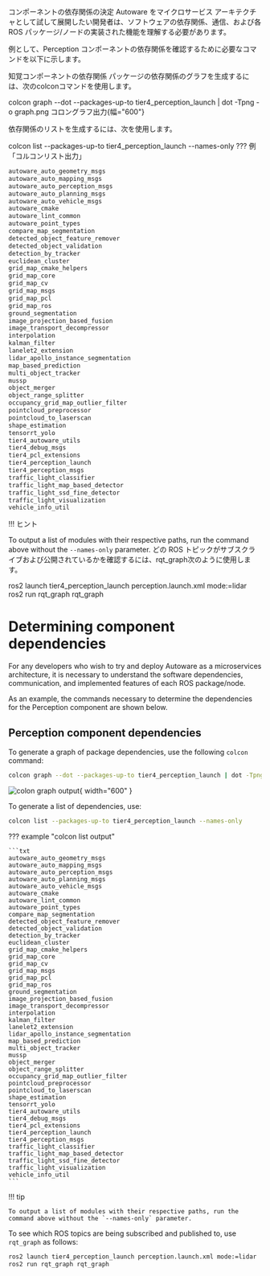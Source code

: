 コンポーネントの依存関係の決定
Autoware をマイクロサービス アーキテクチャとして試して展開したい開発者は、ソフトウェアの依存関係、通信、および各 ROS パッケージ/ノードの実装された機能を理解する必要があります。

例として、Perception コンポーネントの依存関係を確認するために必要なコマンドを以下に示します。

知覚コンポーネントの依存関係
パッケージの依存関係のグラフを生成するには、次のcolconコマンドを使用します。

colcon graph --dot --packages-up-to tier4_perception_launch | dot -Tpng -o graph.png
コロングラフ出力{幅="600"}

依存関係のリストを生成するには、次を使用します。

colcon list --packages-up-to tier4_perception_launch --names-only
??? 例「コルコンリスト出力」

```txt
autoware_auto_geometry_msgs
autoware_auto_mapping_msgs
autoware_auto_perception_msgs
autoware_auto_planning_msgs
autoware_auto_vehicle_msgs
autoware_cmake
autoware_lint_common
autoware_point_types
compare_map_segmentation
detected_object_feature_remover
detected_object_validation
detection_by_tracker
euclidean_cluster
grid_map_cmake_helpers
grid_map_core
grid_map_cv
grid_map_msgs
grid_map_pcl
grid_map_ros
ground_segmentation
image_projection_based_fusion
image_transport_decompressor
interpolation
kalman_filter
lanelet2_extension
lidar_apollo_instance_segmentation
map_based_prediction
multi_object_tracker
mussp
object_merger
object_range_splitter
occupancy_grid_map_outlier_filter
pointcloud_preprocessor
pointcloud_to_laserscan
shape_estimation
tensorrt_yolo
tier4_autoware_utils
tier4_debug_msgs
tier4_pcl_extensions
tier4_perception_launch
tier4_perception_msgs
traffic_light_classifier
traffic_light_map_based_detector
traffic_light_ssd_fine_detector
traffic_light_visualization
vehicle_info_util
```
!!! ヒント

To output a list of modules with their respective paths, run the command above without the `--names-only` parameter.
どの ROS トピックがサブスクライブおよび公開されているかを確認するには、rqt_graph次のように使用します。

ros2 launch tier4_perception_launch perception.launch.xml mode:=lidar
ros2 run rqt_graph rqt_graph
# Determining component dependencies

For any developers who wish to try and deploy Autoware as a microservices architecture, it is necessary to understand the software dependencies, communication, and implemented features of each ROS package/node.

As an example, the commands necessary to determine the dependencies for the Perception component are shown below.

## Perception component dependencies

To generate a graph of package dependencies, use the following `colcon` command:

```bash
colcon graph --dot --packages-up-to tier4_perception_launch | dot -Tpng -o graph.png
```

![colon graph output](images/determining-component-dependencies/perception_stack_dependencies.png){ width="600" }

To generate a list of dependencies, use:

```bash
colcon list --packages-up-to tier4_perception_launch --names-only
```

??? example "colcon list output"

    ```txt
    autoware_auto_geometry_msgs
    autoware_auto_mapping_msgs
    autoware_auto_perception_msgs
    autoware_auto_planning_msgs
    autoware_auto_vehicle_msgs
    autoware_cmake
    autoware_lint_common
    autoware_point_types
    compare_map_segmentation
    detected_object_feature_remover
    detected_object_validation
    detection_by_tracker
    euclidean_cluster
    grid_map_cmake_helpers
    grid_map_core
    grid_map_cv
    grid_map_msgs
    grid_map_pcl
    grid_map_ros
    ground_segmentation
    image_projection_based_fusion
    image_transport_decompressor
    interpolation
    kalman_filter
    lanelet2_extension
    lidar_apollo_instance_segmentation
    map_based_prediction
    multi_object_tracker
    mussp
    object_merger
    object_range_splitter
    occupancy_grid_map_outlier_filter
    pointcloud_preprocessor
    pointcloud_to_laserscan
    shape_estimation
    tensorrt_yolo
    tier4_autoware_utils
    tier4_debug_msgs
    tier4_pcl_extensions
    tier4_perception_launch
    tier4_perception_msgs
    traffic_light_classifier
    traffic_light_map_based_detector
    traffic_light_ssd_fine_detector
    traffic_light_visualization
    vehicle_info_util
    ```

!!! tip

    To output a list of modules with their respective paths, run the command above without the `--names-only` parameter.

To see which ROS topics are being subscribed and published to, use `rqt_graph` as follows:

```bash
ros2 launch tier4_perception_launch perception.launch.xml mode:=lidar
ros2 run rqt_graph rqt_graph
```

<!-- TODO: Add a way of determining software dependencies -->
